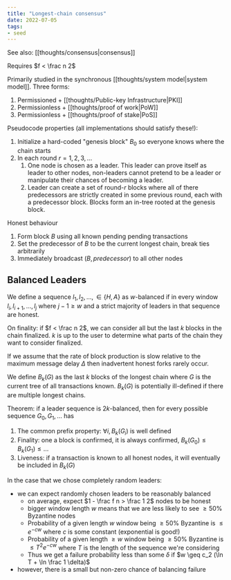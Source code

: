 ```yaml
---
title: "Longest-chain consensus"
date: 2022-07-05
tags:
- seed
---
```


See also: [[thoughts/consensus|consensus]]

Requires $f < \frac n 2$

Primarily studied in the synchronous [[thoughts/system model|system model]]. Three forms:
1. Permissioned + [[thoughts/Public-key Infrastructure|PKI]]
2. Permissionless + [[thoughts/proof of work|PoW]]
3. Permissionless + [[thoughts/proof of stake|PoS]]

Pseudocode properties (all implementations should satisfy these!):
1. Initialize a hard-coded "genesis block" $B_0$ so everyone knows where the chain starts
2. In each round $r = 1,2,3, \dots$
	1. One node is chosen as a leader. This leader can prove itself as leader to other nodes, non-leaders cannot pretend to be a leader or manipulate their chances of becoming a leader.
	2. Leader can create a set of round-$r$ blocks where all of there predecessors are strictly created in some previous round, each with a predecessor block. Blocks form an in-tree rooted at the genesis block.


Honest behaviour
1. Form block $B$ using all known pending pending transactions
2. Set the predecessor of $B$ to be the current longest chain, break ties arbitrarily
3. Immediately broadcast $(B, predecessor)$ to all other nodes

## Balanced Leaders
We define a sequence $l_1, l_2, \dots, \in \{ H, A \}$ as $w$-balanced if in every window $l_i, l_{i + 1}, \dots, l_j$  where $j - 1 \geq w$ and a strict majority of leaders in that sequence are honest.

On finality: if $f < \frac n 2$, we can consider all but the last $k$ blocks in the chain finalized. $k$ is up to the user to determine what parts of the chain they want to consider finalized.

If we assume that the rate of block production is slow relative to the maximum message delay $\Delta$ then inadvertent honest forks rarely occur.

We define $B_k(G)$ as the last $k$ blocks of the longest chain where $G$ is the current tree of all transactions known. $B_k(G)$ is potentially ill-defined if there are multiple longest chains.

Theorem: if a leader sequence is $2k$-balanced, then for every possible sequence $G_0, G_1, \dots$ has
1. The common prefix property: $\forall i, B_k(G_i)$ is well defined
2. Finality: one a block is confirmed, it is always confirmed, $B_k(G_0) \leq B_k(G_1) \leq \dots$
3. Liveness: if a transaction is known to all honest nodes, it will eventually be included in $B_k(G)$

In the case that we chose completely random leaders:
- we can expect randomly chosen leaders to be reasonably balanced
	- on average, expect $1 - \frac f n > \frac 1 2$ nodes to be honest
	- bigger window length $w$ means that we are less likely to see $\geq 50\%$ Byzantine nodes
	- Probability of a given length $w$ window being $\geq 50\%$ Byzantine is $\leq e^{-cw}$ where $c$ is some constant (exponential is good!)
	- Probability of a given length $\geq w$ window being $\geq 50 \%$ Byzantine is $\leq T^2 e^{-cw}$ where $T$ is the length of the sequence we're considering
	- Thus we get a failure probability less than some $\delta$ if $w \geq c_2 (\ln T + \ln \frac 1 \delta)$
- however, there is a small but non-zero chance of balancing failure
